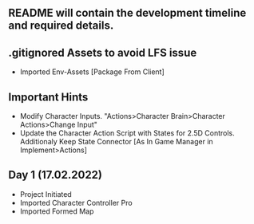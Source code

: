 ## README will contain the development timeline and required details. <br>

## .gitignored Assets to avoid LFS issue
- Imported Env-Assets [Package From Client]

## Important Hints
- Modify Character Inputs. "Actions>Character Brain>Character Actions>Change Input"
- Update the Character Action Script with States for 2.5D Controls. Additionaly Keep State Connector [As In Game Manager in Implement>Actions]

## Day 1 (17.02.2022)
- Project Initiated
- Imported Character Controller Pro
- Imported Formed Map